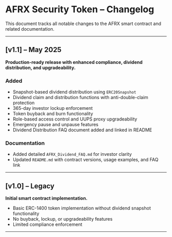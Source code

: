 # AFRX Security Token – Changelog

This document tracks all notable changes to the AFRX smart contract and related documentation.

---

## [v1.1] – May 2025

**Production-ready release with enhanced compliance, dividend distribution, and upgradeability.**

### Added
- Snapshot-based dividend distribution using `ERC20Snapshot`
- Dividend claim and distribution functions with anti-double-claim protection
- 365-day investor lockup enforcement
- Token buyback and burn functionality
- Role-based access control and UUPS proxy upgradeability
- Emergency pause and unpause features
- Dividend Distribution FAQ document added and linked in README

### Documentation
- Added detailed `AFRX_Dividend_FAQ.md` for investor clarity
- Updated `README.md` with contract versions, usage examples, and FAQ link

---

## [v1.0] – Legacy

**Initial smart contract implementation.**

- Basic ERC-1400 token implementation without dividend snapshot functionality
- No buyback, lockup, or upgradeability features
- Limited compliance enforcement

---
